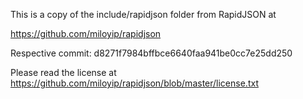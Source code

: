 This is a copy of the include/rapidjson folder from RapidJSON at

  https://github.com/miloyip/rapidjson

Respective commit: d8271f7984bffbce6640faa941be0cc7e25dd250

Please read the license at https://github.com/miloyip/rapidjson/blob/master/license.txt
